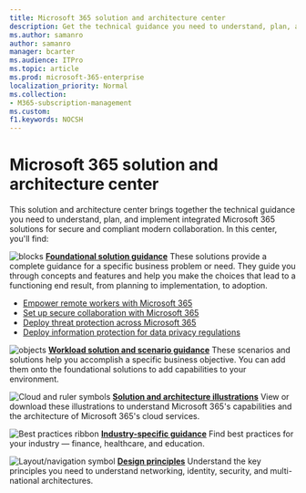 ```yaml
---
title: Microsoft 365 solution and architecture center
description: Get the technical guidance you need to understand, plan, and implement integrated Microsoft 365 solutions for secure and compliant modern collaboration.
ms.author: samanro
author: samanro
manager: bcarter
ms.audience: ITPro
ms.topic: article
ms.prod: microsoft-365-enterprise
localization_priority: Normal
ms.collection: 
- M365-subscription-management
ms.custom: 
f1.keywords: NOCSH
---
```


# Microsoft 365 solution and architecture center

This solution and architecture center brings together the technical guidance you need to understand, plan, and implement integrated Microsoft 365 solutions for secure and compliant modern collaboration. In this center, you'll find:

![blocks](https://docs.microsoft.com/office/media/icons/blocks-blue.png) **[Foundational solution guidance](foundation-solutions-overview.md)**  These solutions provide a complete guidance for a specific business problem or need. They guide you through concepts and features and help you make the choices that lead to a functioning end result, from planning to implementation, to adoption. 

- [Empower remote workers with Microsoft 365](empower-people-to-work-remotely.md)
- [Set up secure collaboration with Microsoft 365](setup-secure-collaboration-with-teams.md)
- [Deploy threat protection across Microsoft 365](deploy-threat-protection.md)
- [Deploy information protection for data privacy regulations](information-protection-deploy.md)

![objects](https://docs.microsoft.com/office/media/icons/objects-blue.png) **[Workload solution and scenario guidance](workload-solutions-scenarios-overview.md)**  These scenarios and solutions help you accomplish a specific business objective. You can add them onto the foundational solutions to add capabilities to your environment.

![Cloud and ruler symbols](https://docs.microsoft.com/office/media/icons/cloud-architecture2.png) **[Solution and architecture illustrations](productivity-illustrations.md)**  View or download these illustrations to understand Microsoft 365's capabilities and the architecture of Microsoft 365's cloud services.

![Best practices ribbon](https://docs.microsoft.com/office/media/icons/best-practices-blue.png) **[Industry-specific guidance](industry-specific-guidance-overview.md)**  Find best practices for your industry — finance, healthcare, and education.

![Layout/navigation symbol](https://docs.microsoft.com/office/media/icons/layout-navigation-blue.png) **[Design principles](design-principles.md)**  Understand the key principles you need to understand networking, identity, security, and multi-national architectures.

